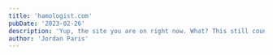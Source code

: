 ```yaml
---
title: 'hamologist.com'
pubDate: '2023-02-26'
description: 'Yup, the site you are on right now. What? This still counts...'
author: 'Jordan Paris'
---
```

